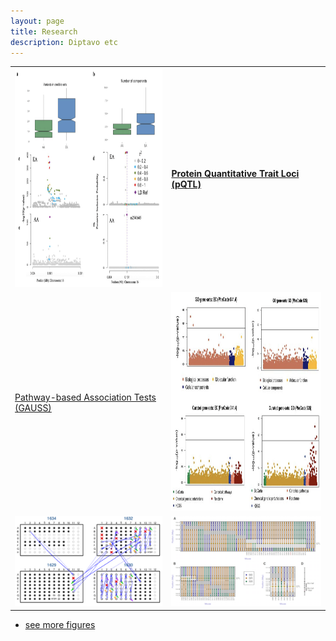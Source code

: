 ```yaml
---
layout: page
title: Research
description: Diptavo etc
---
```


<table class="wide">
<tr>
  <td class="left">
      <a href="publpics/scca.html">
        <img src="publpics/fineMap.png" width="350" height="350" alt="pQTL" title="pQTL"/>
    </a>
  </td>
  <td class="right">
  	<a href="publpics/scca.html"> <b>Protein Quantitative Trait Loci (pQTL)</b></a>
  </td>
 </tr>
 <tr>
  <td class="right">
    <a href="publpics/scca.html"> Pathway-based Association Tests (GAUSS) </a> 
   </td>
   <td class="left">
    <a href="publpics/scca.html">
        <img src="publpics/GAUSS.png" width="350" height="350" alt="GAUSS" title="GAUSS"/>
    </a>
  </td>
</tr>
<tr>
  <td class="left">
    <a href="publpics/samplemixups_fig7.html">
        <img src="./../assets/publpics/samplemixups_fig7.png" alt="Broman et al. (2013) Fig 7" title="Broman et al. (2013) Fig 7"/>
    </a>
  </td>
  <td class="right">
    <a href="publpics/isletc6_fig4.html">
        <img src="../assets/publpics/isletc6_fig4.png" alt="Tian et al. (2015) Fig 4" title="Tian et al. (2015) Fig 4"/>
    </a>
  </td>
</tr>
</table>

<div class="navbar">
  <div class="navbar-inner">
      <ul class="nav">
          <li><a href="morefigs.html">see more figures</a></li>
      </ul>
  </div>
</div>




